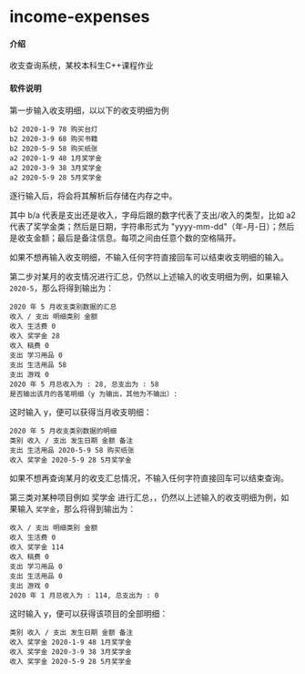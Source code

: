 # income-expenses

#### 介绍
收支查询系统，某校本科生C++课程作业

#### 软件说明

第一步输入收支明细，以以下的收支明细为例


```shell
b2 2020-1-9 78 购买台灯
b2 2020-3-9 68 购买书籍
b2 2020-5-9 58 购买纸张
a2 2020-1-9 48 1月奖学金
a2 2020-3-9 38 3月奖学金
a2 2020-5-9 28 5月奖学金

```

逐行输入后，将会将其解析后存储在内存之中。

其中 b/a 代表是支出还是收入，字母后跟的数字代表了支出/收入的类型，比如 a2 代表了奖学金类；然后是日期，字符串形式为 "yyyy-mm-dd"（年-月-日）；然后是收支金额；最后是备注信息。每项之间由任意个数的空格隔开。

如果不想再输入收支明细，不输入任何字符直接回车可以结束收支明细的输入。

第二步对某月的收支情况进行汇总，仍然以上述输入的收支明细为例，如果输入 `2020-5`，那么将得到输出为：

```shell
2020 年 5 月收支类别数据的汇总
收入 / 支出 明细类别 金额
收入 生活费 0
收入 奖学金 28
收入 稿费 0
支出 学习用品 0
支出 生活用品 58
支出 游戏 0
2020 年 5 月总收入为 : 28, 总支出为 : 58
是否输出该月的各笔明细（y 为输出，其他为不输出）:
```

这时输入 y，便可以获得当月收支明细：

```shell
2020 年 5 月收支类别数据的明细
类别 收入 / 支出 发生日期 金额 备注
支出 生活用品 2020-5-9 58 购买纸张
收入 奖学金 2020-5-9 28 5月奖学金
```

如果不想再查询某月的收支汇总情况，不输入任何字符直接回车可以结束查询。

第三类对某种项目例如 奖学金 进行汇总，，仍然以上述输入的收支明细为例，如果输入 `奖学金`，那么将得到输出为：

``` shell
收入 / 支出 明细类别 金额
收入 生活费 0
收入 奖学金 114
收入 稿费 0
支出 学习用品 0
支出 生活用品 0
支出 游戏 0
2020 年 1 月总收入为 : 114, 总支出为 : 0
```

这时输入 y，便可以获得该项目的全部明细：

```shell
类别 收入 / 支出 发生日期 金额 备注
收入 奖学金 2020-1-9 48 1月奖学金
收入 奖学金 2020-3-9 38 3月奖学金
收入 奖学金 2020-5-9 28 5月奖学金
```
